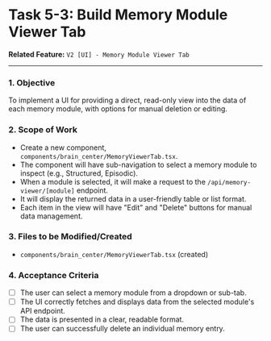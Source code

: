 
# Task 5-3: Build Memory Module Viewer Tab

**Related Feature:** `V2 [UI] - Memory Module Viewer Tab`

---

### 1. Objective
To implement a UI for providing a direct, read-only view into the data of each memory module, with options for manual deletion or editing.

### 2. Scope of Work
- Create a new component, `components/brain_center/MemoryViewerTab.tsx`.
- The component will have sub-navigation to select a memory module to inspect (e.g., Structured, Episodic).
- When a module is selected, it will make a request to the `/api/memory-viewer/[module]` endpoint.
- It will display the returned data in a user-friendly table or list format.
- Each item in the view will have "Edit" and "Delete" buttons for manual data management.

### 3. Files to be Modified/Created
- `components/brain_center/MemoryViewerTab.tsx` (created)

### 4. Acceptance Criteria
- [ ] The user can select a memory module from a dropdown or sub-tab.
- [ ] The UI correctly fetches and displays data from the selected module's API endpoint.
- [ ] The data is presented in a clear, readable format.
- [ ] The user can successfully delete an individual memory entry.
